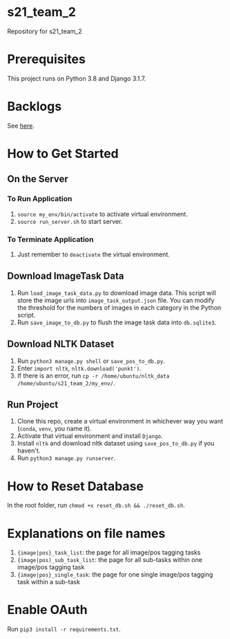 # s21_team_2

Repository for s21_team_2

# Prerequisites

This project runs on Python 3.8 and Django 3.1.7.

# Backlogs

See [here](https://github.com/cmu-webapps/s21_team_2/blob/main/BACKLOG.md).

# How to Get Started

## On the Server

### To Run Application

1. `source my_env/bin/activate` to activate virtual environment.
2. `source run_server.sh` to start server.

### To Terminate Application

1. Just remember to `deactivate` the virtual environment.

## Download ImageTask Data

1. Run `load_image_task_data.py` to download image data. This script will store the image urls into `image_task_output.json` file. You can modify the threshold for the numbers of images in each category in the Python script.
2. Run `save_image_to_db.py` to flush the image task data into `db.sqlite3`.

## Download NLTK Dataset

1. Run `python3 manage.py shell` or `save_pos_to_db.py`.
2. Enter `import nltk`, `nltk.download('punkt')`.
3. If there is an error, run `cp -r /home/ubuntu/nltk_data /home/ubuntu/s21_team_2/my_env/`.

## Run Project

1. Clone this repo, create a virtual environment in whichever way you want (`conda`, `venv`, you name it).
2. Activate that virtual environment and install `Django`.
3. Install `nltk` and download nltk dataset using `save_pos_to_db.py` if you haven't.
4. Run `python3 manage.py runserver`.

# How to Reset Database

In the root folder, run `chmod +x reset_db.sh && ./reset_db.sh`.

# Explanations on file names

1. `{image|pos}_task_list`: the page for all image/pos tagging tasks
2. `{image|pos)_sub_task_list`: the page for all sub-tasks within one image/pos tagging task
3. `{image|pos}_single_task`: the page for one single image/pos tagging task within a sub-task

# Enable OAuth

Run `pip3 install -r requirements.txt`.
